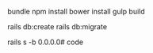 bundle
npm install
bower install
gulp build

rails db:create
rails db:migrate

rails s -b 0.0.0.0# code